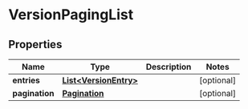 
# VersionPagingList

## Properties
Name | Type | Description | Notes
------------ | ------------- | ------------- | -------------
**entries** | [**List&lt;VersionEntry&gt;**](VersionEntry.md) |  |  [optional]
**pagination** | [**Pagination**](Pagination.md) |  |  [optional]



